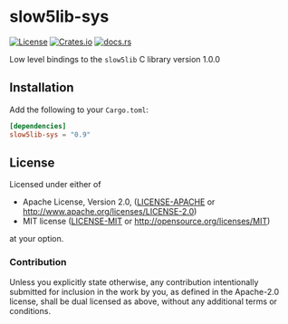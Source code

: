 # slow5lib-sys

[![License][license-badge]][license-url]
[![Crates.io][crates-badge]][crates-url]
[![docs.rs][docs-badge]][docs-url]

[license-badge]: https://img.shields.io/crates/l/slow5lib-sys?style=flat-square
[license-url]: https://github.com/bsaintjo/slow5-rs/blob/main/slow5lib-sys/README.md#license
[crates-badge]: https://img.shields.io/crates/v/slow5lib-sys?style=flat-square
[crates-url]: https://crates.io/crates/slow5lib-sys
[docs-badge]: https://img.shields.io/docsrs/slow5lib-sys?style=flat-square
[docs-url]: https://docs.rs/slow5lib-sys

Low level bindings to the `slow5lib` C library version 1.0.0

## Installation

Add the following to your `Cargo.toml`:

```toml
[dependencies]
slow5lib-sys = "0.9"
```

## License

Licensed under either of

- Apache License, Version 2.0, ([LICENSE-APACHE](LICENSE-APACHE) or <http://www.apache.org/licenses/LICENSE-2.0>)
- MIT license ([LICENSE-MIT](LICENSE-MIT) or <http://opensource.org/licenses/MIT>)

at your option.

### Contribution

Unless you explicitly state otherwise, any contribution intentionally submitted
for inclusion in the work by you, as defined in the Apache-2.0 license, shall be dual licensed as above, without any
additional terms or conditions.
